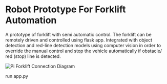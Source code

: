 # Robot Prototype For Forklift Automation

A prototype of forklift with semi automatic control. The forklift can be remotely driven and controlled using flask app. Integrated with object detection and red-line detection models using computer vision in order to override the manual control and stop the vehicle automatically if obstacle/ red (stop) line is detected. 


![Pi Forklift Connection Diagram](https://github.com/sandeshshrestha45/RobotPrototypeForAGVs/assets/10694553/df72b645-4831-4cfb-9d9d-dba72c945776) <br>


run app.py


